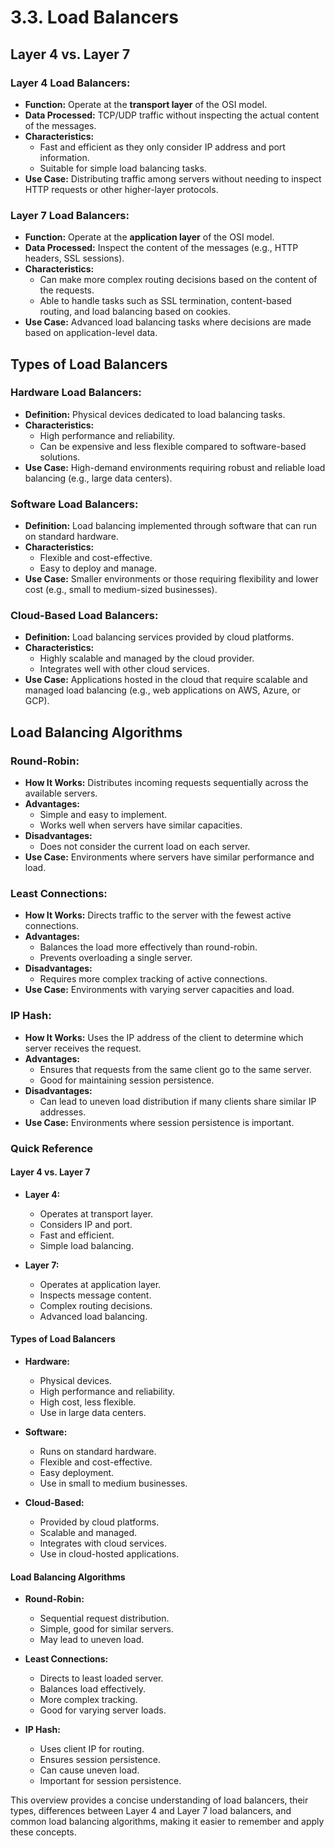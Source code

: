 # 3.3. Load Balancers

## Layer 4 vs. Layer 7

### **Layer 4 Load Balancers:**

- **Function:** Operate at the **transport layer** of the OSI model.
- **Data Processed:** TCP/UDP traffic without inspecting the actual content of the messages.
- **Characteristics:**
  - Fast and efficient as they only consider IP address and port information.
  - Suitable for simple load balancing tasks.
- **Use Case:** Distributing traffic among servers without needing to inspect HTTP requests or other higher-layer protocols.

### **Layer 7 Load Balancers:**

- **Function:** Operate at the **application layer** of the OSI model.
- **Data Processed:** Inspect the content of the messages (e.g., HTTP headers, SSL sessions).
- **Characteristics:**
  - Can make more complex routing decisions based on the content of the requests.
  - Able to handle tasks such as SSL termination, content-based routing, and load balancing based on cookies.
- **Use Case:** Advanced load balancing tasks where decisions are made based on application-level data.

## Types of Load Balancers

### **Hardware Load Balancers:**

- **Definition:** Physical devices dedicated to load balancing tasks.
- **Characteristics:**
  - High performance and reliability.
  - Can be expensive and less flexible compared to software-based solutions.
- **Use Case:** High-demand environments requiring robust and reliable load balancing (e.g., large data centers).

### **Software Load Balancers:**

- **Definition:** Load balancing implemented through software that can run on standard hardware.
- **Characteristics:**
  - Flexible and cost-effective.
  - Easy to deploy and manage.
- **Use Case:** Smaller environments or those requiring flexibility and lower cost (e.g., small to medium-sized businesses).

### **Cloud-Based Load Balancers:**

- **Definition:** Load balancing services provided by cloud platforms.
- **Characteristics:**
  - Highly scalable and managed by the cloud provider.
  - Integrates well with other cloud services.
- **Use Case:** Applications hosted in the cloud that require scalable and managed load balancing (e.g., web applications on AWS, Azure, or GCP).

## Load Balancing Algorithms

### **Round-Robin:**

- **How It Works:** Distributes incoming requests sequentially across the available servers.
- **Advantages:**
  - Simple and easy to implement.
  - Works well when servers have similar capacities.
- **Disadvantages:**
  - Does not consider the current load on each server.
- **Use Case:** Environments where servers have similar performance and load.

### **Least Connections:**

- **How It Works:** Directs traffic to the server with the fewest active connections.
- **Advantages:**
  - Balances the load more effectively than round-robin.
  - Prevents overloading a single server.
- **Disadvantages:**
  - Requires more complex tracking of active connections.
- **Use Case:** Environments with varying server capacities and load.

### **IP Hash:**

- **How It Works:** Uses the IP address of the client to determine which server receives the request.
- **Advantages:**
  - Ensures that requests from the same client go to the same server.
  - Good for maintaining session persistence.
- **Disadvantages:**
  - Can lead to uneven load distribution if many clients share similar IP addresses.
- **Use Case:** Environments where session persistence is important.

### Quick Reference

#### Layer 4 vs. Layer 7

- **Layer 4:**

  - Operates at transport layer.
  - Considers IP and port.
  - Fast and efficient.
  - Simple load balancing.

- **Layer 7:**
  - Operates at application layer.
  - Inspects message content.
  - Complex routing decisions.
  - Advanced load balancing.

#### Types of Load Balancers

- **Hardware:**

  - Physical devices.
  - High performance and reliability.
  - High cost, less flexible.
  - Use in large data centers.

- **Software:**

  - Runs on standard hardware.
  - Flexible and cost-effective.
  - Easy deployment.
  - Use in small to medium businesses.

- **Cloud-Based:**
  - Provided by cloud platforms.
  - Scalable and managed.
  - Integrates with cloud services.
  - Use in cloud-hosted applications.

#### Load Balancing Algorithms

- **Round-Robin:**

  - Sequential request distribution.
  - Simple, good for similar servers.
  - May lead to uneven load.

- **Least Connections:**

  - Directs to least loaded server.
  - Balances load effectively.
  - More complex tracking.
  - Good for varying server loads.

- **IP Hash:**
  - Uses client IP for routing.
  - Ensures session persistence.
  - Can cause uneven load.
  - Important for session persistence.

This overview provides a concise understanding of load balancers, their types, differences between Layer 4 and Layer 7 load balancers, and common load balancing algorithms, making it easier to remember and apply these concepts.
